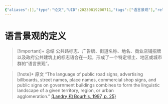 ```yaml
---
{"aliases":[],"type":"论文","UID":20230819200711,"tags":["语言景观"],"related":null,"status":null,"banner_icon":"📄","date":"2023-08-19","dg-publish":true,"permalink":"/10-Card/语言景观的定义/","dgPassFrontmatter":true,"noteIcon":""}
---
```


# 语言景观的定义

> [!important]+ 总结
> 公共路标志、广告牌、街道名称、地名、商业店铺招牌以及政府公共建筑上的标志语合在一起，形成了一个特定领土、地区或城市群的“语言景观”。
> 

> [!note]+ 原文
> “The language of public road signs, advertising billboards, street names, place names, commercial shop signs, and public signs on government buildings combines to form the linguistic landscape of a given territory, region, or urban agglomeration.” [(Landry 和 Bourhis, 1997, p. 25)](zotero://open-pdf/library/items/X8P3SCYQ?page=4&annotation=3TH7T7RC)


